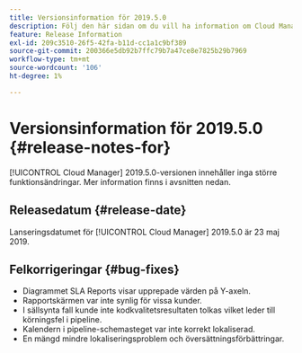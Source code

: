 ```yaml
---
title: Versionsinformation för 2019.5.0
description: Följ den här sidan om du vill ha information om Cloud Manager 2019.5.0.
feature: Release Information
exl-id: 209c3510-26f5-42fa-b11d-cc1a1c9bf389
source-git-commit: 200366e5db92b7ffc79b7a47ce8e7825b29b7969
workflow-type: tm+mt
source-wordcount: '106'
ht-degree: 1%

---
```


# Versionsinformation för 2019.5.0 {#release-notes-for}

[!UICONTROL Cloud Manager] 2019.5.0-versionen innehåller inga större funktionsändringar. Mer information finns i avsnitten nedan.

## Releasedatum {#release-date}

Lanseringsdatumet för [!UICONTROL Cloud Manager] 2019.5.0 är 23 maj 2019.


## Felkorrigeringar {#bug-fixes}

* Diagrammet SLA Reports visar upprepade värden på Y-axeln.
* Rapportskärmen var inte synlig för vissa kunder.
* I sällsynta fall kunde inte kodkvalitetsresultaten tolkas vilket leder till körningsfel i pipeline.
* Kalendern i pipeline-schemasteget var inte korrekt lokaliserad.
* En mängd mindre lokaliseringsproblem och översättningsförbättringar.
